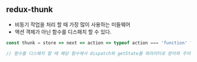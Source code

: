 ## redux-thunk
- 비동기 작업을 처리 할 때 가장 많이 사용하는 미들웨어
- 액션 객체가 아닌 함수를 디스패치 할 수 있다.

```Javascript
const thunk = store => next => action => typeof action === 'function' ? action(store.dispatch, store.getState) : next(action)

// 함수를 디스패치 할 때 해당 함수에서 dispatch와 getState를 파라미터로 받아와 주어야 함 이 함수를 만들어주는 함수를 thunk 함수
```
